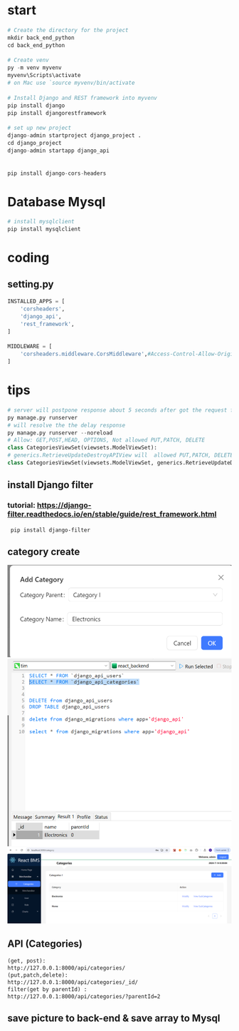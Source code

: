 # start
```py
# Create the directory for the project
mkdir back_end_python
cd back_end_python

# Create venv 
py -m venv myvenv
myvenv\Scripts\activate
# on Mac use `source myvenv/bin/activate

# Install Django and REST framework into myvenv
pip install django
pip install djangorestframework

# set up new project
django-admin startproject django_project .
cd django_project
django-admin startapp django_api


pip install django-cors-headers
```

# Database Mysql
```py
# install mysqlclient
pip install mysqlclient
```
# coding
## setting.py
```py
INSTALLED_APPS = [
    'corsheaders',
    'django_api',
    'rest_framework',
]

MIDDLEWARE = [
    'corsheaders.middleware.CorsMiddleware',#Access-Control-Allow-Origin
]
```
# tips
```python
# server will postpone response about 5 seconds after got the request from front-end.
py manage.py runserver
# will resolve the the delay response
py manage.py runserver --noreload
# Allow: GET,POST,HEAD, OPTIONS, Not allowed PUT,PATCH, DELETE  
class CategoriesViewSet(viewsets.ModelViewSet):
# generics.RetrieveUpdateDestroyAPIView will  allowed PUT,PATCH, DELETE 
class CategoriesViewSet(viewsets.ModelViewSet, generics.RetrieveUpdateDestroyAPIView):    
```
## install Django filter
### tutorial: https://django-filter.readthedocs.io/en/stable/guide/rest_framework.html
```
 pip install django-filter
```
## category create
![](./screenshoot/categoryCreate.png)
![](./screenshoot/categorydb.png)
![](./screenshoot/categories.png)

## API (Categories)
```
(get, post): 
http://127.0.0.1:8000/api/categories/ 
(put,patch,delete): 
http://127.0.0.1:8000/api/categories/_id/
filter(get by parentId) : 
http://127.0.0.1:8000/api/categories/?parentId=2

```

## save picture to back-end & save array to Mysql

